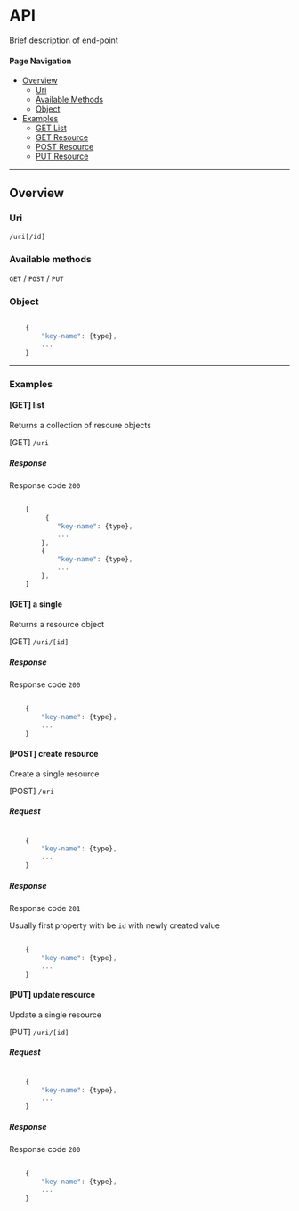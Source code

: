 # API

Brief description of end-point

#### Page Navigation

* [Overview](#overview)
    * [Uri](#uri)
    * [Available Methods](#available-methods)
    * [Object](#object)
* [Examples](#examples)
    * [GET List](#get-list)
    * [GET Resource](#get-a-single-resource)
    * [POST Resource](#post-create-resource)
    * [PUT Resource](#put-update-resource)
    
---

## Overview

### Uri

`/uri[/id]`

### Available methods

`GET` / `POST` / `PUT`

### Object

```javascript

	{
        "key-name": {type},
        ...
	}

```

- - -

### Examples

#### [GET] list

Returns a collection of resoure objects

[GET] `/uri`

##### Response

Response code `200`

```javascript

    [
         {
            "key-name": {type},
            ...
        },
        {
            "key-name": {type},
            ...
        },
    ]

```

#### [GET] a single

Returns a resource object

[GET] `/uri/[id]`

##### Response

Response code `200`

```javascript

	{
        "key-name": {type},
        ...
	}

```

#### [POST] create resource

Create a single resource

[POST] `/uri`

##### Request

```javascript

	{
        "key-name": {type},
        ...
    }

```

##### Response

Response code `201`

Usually first property with be `id` with newly created value 

```javascript

	{
        "key-name": {type},
        ...
    }

```

#### [PUT] update resource

Update a single resource

[PUT] `/uri/[id]`

##### Request

```javascript

	{
        "key-name": {type},
        ...
    }

```

##### Response

Response code `200`

```javascript

	{
        "key-name": {type},
        ...
    }

```

